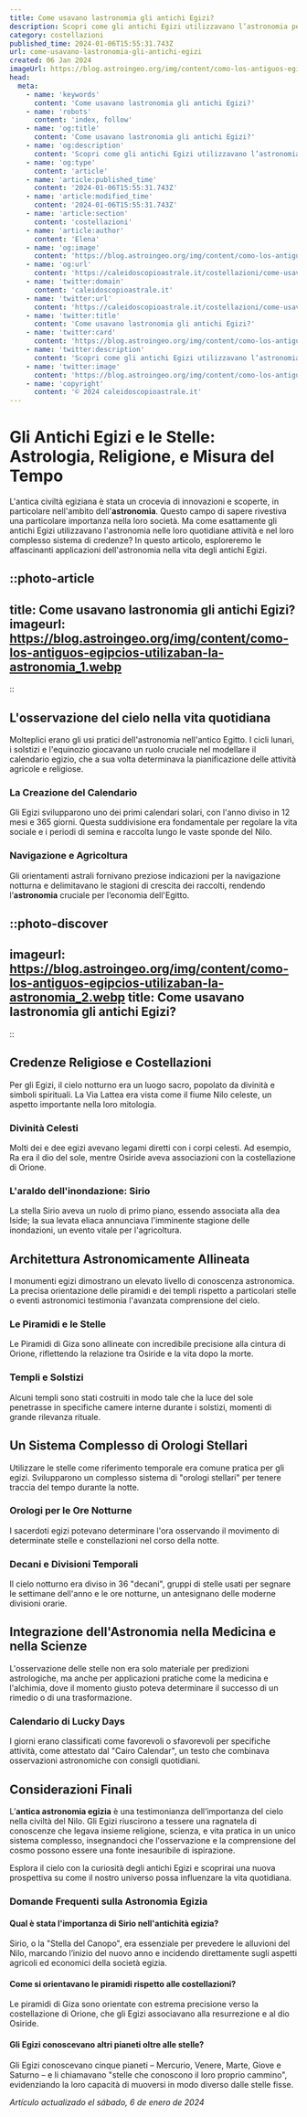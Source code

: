 ```yaml
---
title: Come usavano lastronomia gli antichi Egizi?
description: Scopri come gli antichi Egizi utilizzavano l’astronomia per calendari e mitologia. Entra nel mistero delle stelle dEgitto.
category: costellazioni
published_time: 2024-01-06T15:55:31.743Z
url: come-usavano-lastronomia-gli-antichi-egizi
created: 06 Jan 2024
imageUrl: https://blog.astroingeo.org/img/content/como-los-antiguos-egipcios-utilizaban-la-astronomia_1.webp
head:
  meta:
    - name: 'keywords'
      content: 'Come usavano lastronomia gli antichi Egizi?'
    - name: 'robots'
      content: 'index, follow'
    - name: 'og:title'
      content: 'Come usavano lastronomia gli antichi Egizi?'
    - name: 'og:description'
      content: 'Scopri come gli antichi Egizi utilizzavano l’astronomia per calendari e mitologia. Entra nel mistero delle stelle dEgitto.'
    - name: 'og:type'
      content: 'article'
    - name: 'article:published_time'
      content: '2024-01-06T15:55:31.743Z'
    - name: 'article:modified_time'
      content: '2024-01-06T15:55:31.743Z'
    - name: 'article:section'
      content: 'costellazioni'
    - name: 'article:author'
      content: 'Elena'
    - name: 'og:image'
      content: 'https://blog.astroingeo.org/img/content/como-los-antiguos-egipcios-utilizaban-la-astronomia_1.webp'
    - name: 'og:url'
      content: 'https://caleidoscopioastrale.it/costellazioni/come-usavano-lastronomia-gli-antichi-egizi'
    - name: 'twitter:domain'
      content: 'caleidoscopioastrale.it'
    - name: 'twitter:url'
      content: 'https://caleidoscopioastrale.it/costellazioni/come-usavano-lastronomia-gli-antichi-egizi'
    - name: 'twitter:title'
      content: 'Come usavano lastronomia gli antichi Egizi?'
    - name: 'twitter:card'
      content: 'https://blog.astroingeo.org/img/content/como-los-antiguos-egipcios-utilizaban-la-astronomia_1.webp'
    - name: 'twitter:description'
      content: 'Scopri come gli antichi Egizi utilizzavano l’astronomia per calendari e mitologia. Entra nel mistero delle stelle dEgitto.'
    - name: 'twitter:image'
      content: 'https://blog.astroingeo.org/img/content/como-los-antiguos-egipcios-utilizaban-la-astronomia_1.webp'
    - name: 'copyright'
      content: '© 2024 caleidoscopioastrale.it'
---
```

# Gli Antichi Egizi e le Stelle: Astrologia, Religione, e Misura del Tempo

L'antica civiltà egiziana è stata un crocevia di innovazioni e scoperte, in particolare nell'ambito dell'**astronomia**. Questo campo di sapere rivestiva una particolare importanza nella loro società. Ma come esattamente gli antichi Egizi utilizzavano l'astronomia nelle loro quotidiane attività e nel loro complesso sistema di credenze? In questo articolo, esploreremo le affascinanti applicazioni dell'astronomia nella vita degli antichi Egizi.

::photo-article
---
title: Come usavano lastronomia gli antichi Egizi?
imageurl: https://blog.astroingeo.org/img/content/como-los-antiguos-egipcios-utilizaban-la-astronomia_1.webp
---
::

## L'osservazione del cielo nella vita quotidiana
Molteplici erano gli usi pratici dell'astronomia nell'antico Egitto. I cicli lunari, i solstizi e l'equinozio giocavano un ruolo cruciale nel modellare il calendario egizio, che a sua volta determinava la pianificazione delle attività agricole e religiose.

### La Creazione del Calendario
Gli Egizi svilupparono uno dei primi calendari solari, con l'anno diviso in 12 mesi e 365 giorni. Questa suddivisione era fondamentale per regolare la vita sociale e i periodi di semina e raccolta lungo le vaste sponde del Nilo.

### Navigazione e Agricoltura
Gli orientamenti astrali fornivano preziose indicazioni per la navigazione notturna e delimitavano le stagioni di crescita dei raccolti, rendendo l’**astronomia** cruciale per l’economia dell'Egitto.

::photo-discover
---
imageurl: https://blog.astroingeo.org/img/content/como-los-antiguos-egipcios-utilizaban-la-astronomia_2.webp
title: Come usavano lastronomia gli antichi Egizi?
---
::

## Credenze Religiose e Costellazioni
Per gli Egizi, il cielo notturno era un luogo sacro, popolato da divinità e simboli spirituali. La Via Lattea era vista come il fiume Nilo celeste, un aspetto importante nella loro mitologia.

### Divinità Celesti
Molti dei e dee egizi avevano legami diretti con i corpi celesti. Ad esempio, Ra era il dio del sole, mentre Osiride aveva associazioni con la costellazione di Orione.

### L'araldo dell'inondazione: Sirio
La stella Sirio aveva un ruolo di primo piano, essendo associata alla dea Iside; la sua levata eliaca annunciava l'imminente stagione delle inondazioni, un evento vitale per l'agricoltura. 

## Architettura Astronomicamente Allineata
I monumenti egizi dimostrano un elevato livello di conoscenza astronomica. La precisa orientazione delle piramidi e dei templi rispetto a particolari stelle o eventi astronomici testimonia l'avanzata comprensione del cielo.

### Le Piramidi e le Stelle
Le Piramidi di Giza sono allineate con incredibile precisione alla cintura di Orione, riflettendo la relazione tra Osiride e la vita dopo la morte.

### Templi e Solstizi
Alcuni templi sono stati costruiti in modo tale che la luce del sole penetrasse in specifiche camere interne durante i solstizi, momenti di grande rilevanza rituale.

## Un Sistema Complesso di Orologi Stellari
Utilizzare le stelle come riferimento temporale era comune pratica per gli egizi. Svilupparono un complesso sistema di "orologi stellari" per tenere traccia del tempo durante la notte.

### Orologi per le Ore Notturne
I sacerdoti egizi potevano determinare l'ora osservando il movimento di determinate stelle e constellazioni nel corso della notte.

### Decani e Divisioni Temporali
Il cielo notturno era diviso in 36 "decani", gruppi di stelle usati per segnare le settimane dell'anno e le ore notturne, un antesignano delle moderne divisioni orarie.

## Integrazione dell'Astronomia nella Medicina e nella Scienze
L'osservazione delle stelle non era solo materiale per predizioni astrologiche, ma anche per applicazioni pratiche come la medicina e l'alchimia, dove il momento giusto poteva determinare il successo di un rimedio o di una trasformazione.

### Calendario di Lucky Days
I giorni erano classificati come favorevoli o sfavorevoli per specifiche attività, come attestato dal "Cairo Calendar", un testo che combinava osservazioni astronomiche con consigli quotidiani.

## Considerazioni Finali
L’**antica astronomia egizia** è una testimonianza dell’importanza del cielo nella civiltà del Nilo. Gli Egizi riuscirono a tessere una ragnatela di conoscenze che legava insieme religione, scienza, e vita pratica in un unico sistema complesso, insegnandoci che l'osservazione e la comprensione del cosmo possono essere una fonte inesauribile di ispirazione.

Esplora il cielo con la curiosità degli antichi Egizi e scoprirai una nuova prospettiva su come il nostro universo possa influenzare la vita quotidiana.

### Domande Frequenti sulla Astronomia Egizia

#### Qual è stata l'importanza di Sirio nell'antichità egizia?
Sirio, o la "Stella del Canopo", era essenziale per prevedere le alluvioni del Nilo, marcando l’inizio del nuovo anno e incidendo direttamente sugli aspetti agricoli ed economici della società egizia.

#### Come si orientavano le piramidi rispetto alle costellazioni?
Le piramidi di Giza sono orientate con estrema precisione verso la costellazione di Orione, che gli Egizi associavano alla resurrezione e al dio Osiride.

#### Gli Egizi conoscevano altri pianeti oltre alle stelle?
Gli Egizi conoscevano cinque pianeti – Mercurio, Venere, Marte, Giove e Saturno – e li chiamavano "stelle che conoscono il loro proprio cammino", evidenziando la loro capacità di muoversi in modo diverso dalle stelle fisse.

_Artículo actualizado el sábado, 6 de enero de 2024_